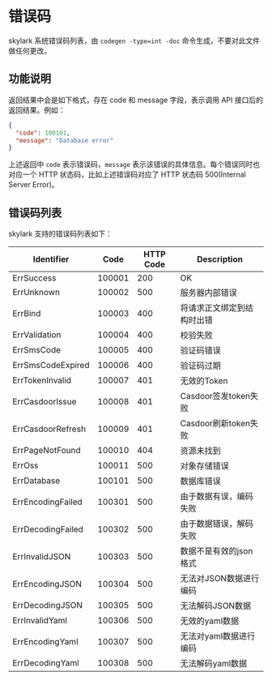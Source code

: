 # 错误码

skylark 系统错误码列表，由 `codegen -type=int -doc` 命令生成，不要对此文件做任何更改。

## 功能说明

返回结果中会是如下格式，存在 code 和 message 字段，表示调用 API 接口后的返回结果。例如：

```json
{
  "code": 100101,
  "message": "Database error"
}
```

上述返回中 `code` 表示错误码，`message` 表示该错误的具体信息。每个错误同时也对应一个 HTTP 状态码，比如上述错误码对应了 HTTP 状态码 500(Internal Server Error)。

## 错误码列表

skylark 支持的错误码列表如下：

| Identifier | Code | HTTP Code | Description |
| ---------- | ---- | --------- | ----------- |
| ErrSuccess | 100001 | 200 | OK |
| ErrUnknown | 100002 | 500 | 服务器内部错误 |
| ErrBind | 100003 | 400 | 将请求正文绑定到结构时出错 |
| ErrValidation | 100004 | 400 | 校验失败 |
| ErrSmsCode | 100005 | 400 | 验证码错误 |
| ErrSmsCodeExpired | 100006 | 400 | 验证码过期 |
| ErrTokenInvalid | 100007 | 401 | 无效的Token |
| ErrCasdoorIssue | 100008 | 401 | Casdoor签发token失败 |
| ErrCasdoorRefresh | 100009 | 401 | Casdoor刷新token失败 |
| ErrPageNotFound | 100010 | 404 | 资源未找到 |
| ErrOss | 100011 | 500 | 对象存储错误 |
| ErrDatabase | 100101 | 500 | 数据库错误 |
| ErrEncodingFailed | 100301 | 500 | 由于数据有误，编码失败 |
| ErrDecodingFailed | 100302 | 500 | 由于数据错误，解码失败 |
| ErrInvalidJSON | 100303 | 500 | 数据不是有效的json格式 |
| ErrEncodingJSON | 100304 | 500 | 无法对JSON数据进行编码 |
| ErrDecodingJSON | 100305 | 500 | 无法解码JSON数据 |
| ErrInvalidYaml | 100306 | 500 | 无效的yaml数据 |
| ErrEncodingYaml | 100307 | 500 | 无法对yaml数据进行编码 |
| ErrDecodingYaml | 100308 | 500 | 无法解码yaml数据 |

